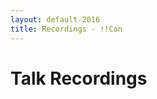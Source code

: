 ```yaml
---
layout: default-2016
title: Recordings - !!Con
---
```


# Talk Recordings

<section id="talk_container"></section>

<div id="talk-template" style="display:none" class="talk">
  <h3 class="talk-info"></h3>
  <div class="talk-youtube-thumb"></div>
  <div class="talk-youtube"></div>
  <div class="talk-embed"></div>
  <div class="talk-transcript"></div>
  <div style="clear:both"></div>
</div>

<script src="//ajax.googleapis.com/ajax/libs/jquery/1.11.1/jquery.min.js"></script>
<script type="text/javascript" src="../js/recordings.js"></script>
<script defer="defer">
  jQuery.getJSON('talks.json', function(talks) {
    generateTalks(
      '#talk-template',
      '#talk_container',
      talks,
      "../2016-transcripts/"
    );
  });
</script>
